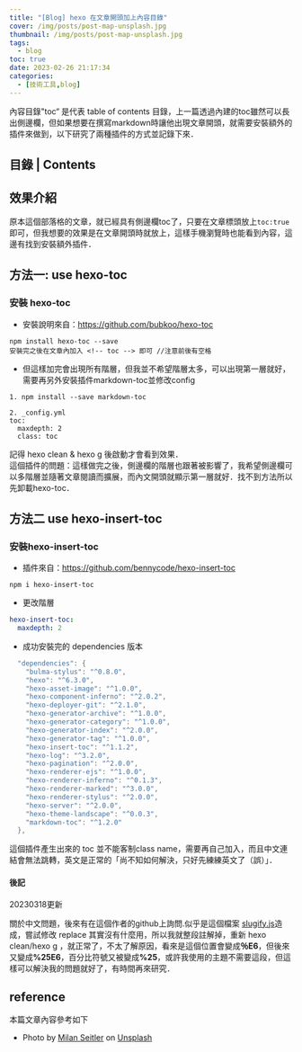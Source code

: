 ```yaml
---
title: "[Blog] hexo 在文章開頭加上內容目錄"
cover: /img/posts/post-map-unsplash.jpg
thumbnail: /img/posts/post-map-unsplash.jpg
tags:
  - blog
toc: true
date: 2023-02-26 21:17:34
categories:
  - [技術工具,blog]
---
```







<article class="message is-info"><div class="message-body">
內容目錄"toc“ 是代表 table of contents 目錄，上一篇透過內建的toc雖然可以長出側邊欄，但如果想要在撰寫markdown時讓他出現文章開頭，就需要安裝額外的插件來做到，以下研究了兩種插件的方式並記錄下來．
</div></article>

<!--more-->



## 目錄 | Contents
<!-- toc -->


## 效果介紹
原本這個部落格的文章，就已經具有側邊欄toc了，只要在文章標頭放上`toc:true`即可，但我想要的效果是在文章開頭時就放上，這樣手機瀏覽時也能看到內容，這邊有找到安裝額外插件．

## 方法一: use hexo-toc

### 安裝 hexo-toc

- 安裝說明來自：https://github.com/bubkoo/hexo-toc
```
npm install hexo-toc --save
安裝完之後在文章內加入 <!-- toc --> 即可 //注意前後有空格
```
- 但這樣加完會出現所有階層，但我並不希望階層太多，可以出現第一層就好，需要再另外安裝插件markdown-toc並修改config
```_
1. npm install --save markdown-toc

2. _config.yml
toc:
  maxdepth: 2
  class: toc

```



<div class="notification is-warning">
記得 hexo clean & hexo g 後啟動才會看到效果．
</div>

<article class="message is-warning"><div class="message-body">
這個插件的問題：這樣做完之後，側邊欄的階層也跟著被影響了，我希望側邊欄可以多階層並隨著文章閱讀而擴展，而內文開頭就顯示第一層就好．找不到方法所以先卸載hexo-toc．
</div></article>

## 方法二 use hexo-insert-toc

### 安裝hexo-insert-toc
- 插件來自：https://github.com/bennycode/hexo-insert-toc
```  shell
npm i hexo-insert-toc
```
- 更改階層
``` _config.yml
hexo-insert-toc:
  maxdepth: 2
```


- 成功安裝完的 dependencies 版本
```go “展開查看dependencies版本” json >folded
  "dependencies": {
    "bulma-stylus": "^0.8.0",
    "hexo": "^6.3.0",
    "hexo-asset-image": "^1.0.0",
    "hexo-component-inferno": "^2.0.2",
    "hexo-deployer-git": "^2.1.0",
    "hexo-generator-archive": "^1.0.0",
    "hexo-generator-category": "^1.0.0",
    "hexo-generator-index": "^2.0.0",
    "hexo-generator-tag": "^1.0.0",
    "hexo-insert-toc": "^1.1.2",
    "hexo-log": "^3.2.0",
    "hexo-pagination": "^2.0.0",
    "hexo-renderer-ejs": "^1.0.0",
    "hexo-renderer-inferno": "^0.1.3",
    "hexo-renderer-marked": "^3.0.0",
    "hexo-renderer-stylus": "^2.0.0",
    "hexo-server": "^2.0.0",
    "hexo-theme-landscape": "^0.0.3",
    "markdown-toc": "^1.2.0"
  },
```
<article class="message is-warning"><div class="message-body">
這個插件產生出來的 toc 並不能客制class name，需要再自己加入，而且中文連結會無法跳轉，英文是正常的「尚不知如何解決，只好先練練英文了（誤）」．
</div></article>

#### 後記
<article class="message is-success">
  <div class="message-header">
    <p>20230318更新</p>
  </div>
  <div class="message-body">
    關於中文問題，後來有在這個作者的github上詢問.似乎是這個檔案   
    <a href="https://github.com/bennycode/hexo-insert-toc/blob/v1.1.2/src/slugify.js">slugify.js</a>造成，嘗試修改 replace 其實沒有什麼用，所以我就整段註解掉，重新 hexo clean/hexo g ，就正常了，不太了解原因，看來是這個位置會變成<b>％E6</b>，但後來又變成<b>%25E6</b>，百分比符號又被變成<b>%25</b>，或許我使用的主題不需要這段，但這樣可以解決我的問題就好了，有時間再來研究．
  </div>
</article>



## reference
本篇文章內容參考如下

- Photo by <a href="https://unsplash.com/@milanseitler?utm_source=unsplash&utm_medium=referral&utm_content=creditCopyText">Milan Seitler</a> on <a href="https://unsplash.com/photos/WzJoydMPTiI?utm_source=unsplash&utm_medium=referral&utm_content=creditCopyText">Unsplash</a>
  

